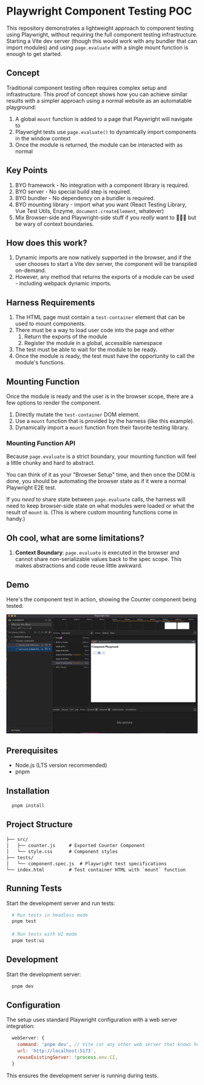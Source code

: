 # Playwright Component Testing POC

This repository demonstrates a lightweight approach to component testing using Playwright, without requiring the full component testing infrastructure. Starting a Vite dev server (though this would work with any bundler that can import modules) and using `page.evaluate` with a single mount function is enough to get started.

## Concept

Traditional component testing often requires complex setup and infrastructure. This proof of concept shows how you can achieve similar results with a simpler approach using a normal website as an automatable playground:

1. A global `mount` function is added to a page that Playwright will navigate to
2. Playwright tests use `page.evaluate()` to dynamically import components in the window context
3. Once the module is returned, the module can be interacted with as normal

## Key Points

1. BYO framework - No integration with a component library is required.
2. BYO server - No special build step is required.
3. BYO bundler - No dependency on a bundler is required.
4. BYO mounting library - import what you want (React Testing Library, Vue Test Utils, Enzyme, `document.createElement`, whatever)
5. Mix Browser-side and Playwright-side stuff if you _really_ want to 🤷🏼‍♀️ but be wary of context boundaries.

## How does this work?

1. Dynamic imports are now natively supported in the browser, and if the user chooses to start a Vite dev server, the component will be transpiled on-demand.
2. However, any method that returns the exports of a module can be used - including webpack dynamic imports.

## Harness Requirements

1. The HTML page must contain a `test-container` element that can be used to mount components.
2. There must be a way to load user code into the page and either
    1. Return the exports of the module
    2. Register the module in a global, accessible namespace
3. The test must be able to wait for the module to be ready.
4. Once the module is ready, the test must have the opportunity to call the module's functions.

## Mounting Function

Once the module is ready and the user is in the browser scope, there are a few options to render the component.

1. Directly mutate the `test-container` DOM element.
2. Use a `mount` function that is provided by the harness (like this example).
3. Dynamically import a `mount` function from their favorite testing library.

### Mounting Function API

Because `page.evaluate` is a strict boundary, your mounting function will feel a little chunky and hard to abstract.

You can think of it as your "Browser Setup" time, and then once the DOM is done, you should be automating the browser state as if it were a normal Playwright E2E test.

If you _need_ to share state between `page.evaluate` calls, the harness will need to keep browser-side state on what modules were loaded or what the result of `mount` is. (This is where custom mounting functions come in handy.)

## Oh cool, what are some limitations?

1. **Context Boundary**: `page.evaluate` is executed in the browser and cannot share non-serializable values back to the spec scope. This makes abstractions and code reuse little awkward.

## Demo

Here's the component test in action, showing the Counter component being tested:

![Counter Component Test Demo](./demo.png)

## Prerequisites

- Node.js (LTS version recommended)
- pnpm

## Installation

```bash
  pnpm install
```

## Project Structure

```
├── src/
│   ├── counter.js     # Exported Counter Component
│   └── style.css      # Component styles
├── tests/
│   └── component.spec.js  # Playwright test specifications
└── index.html         # Test container HTML with `mount` function
```

## Running Tests

Start the development server and run tests:

```bash
  # Run tests in headless mode
  pnpm test

  # Run tests with UI mode
  pnpm test:ui
```

## Development

Start the development server:

```bash
  pnpm dev
```

## Configuration

The setup uses standard Playwright configuration with a web server integration:

```javascript
  webServer: {
    command: 'pnpm dev', // Vite (or any other web server that knows how to request that your code finds its way onto the page)
    url: 'http://localhost:5173',
    reuseExistingServer: !process.env.CI,
  }
```

This ensures the development server is running during tests.
